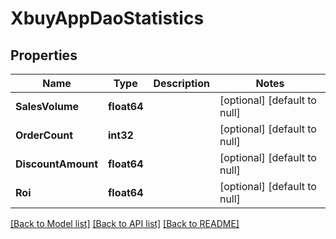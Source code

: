 # XbuyAppDaoStatistics

## Properties
Name | Type | Description | Notes
------------ | ------------- | ------------- | -------------
**SalesVolume** | **float64** |  | [optional] [default to null]
**OrderCount** | **int32** |  | [optional] [default to null]
**DiscountAmount** | **float64** |  | [optional] [default to null]
**Roi** | **float64** |  | [optional] [default to null]

[[Back to Model list]](../README.md#documentation-for-models) [[Back to API list]](../README.md#documentation-for-api-endpoints) [[Back to README]](../README.md)


